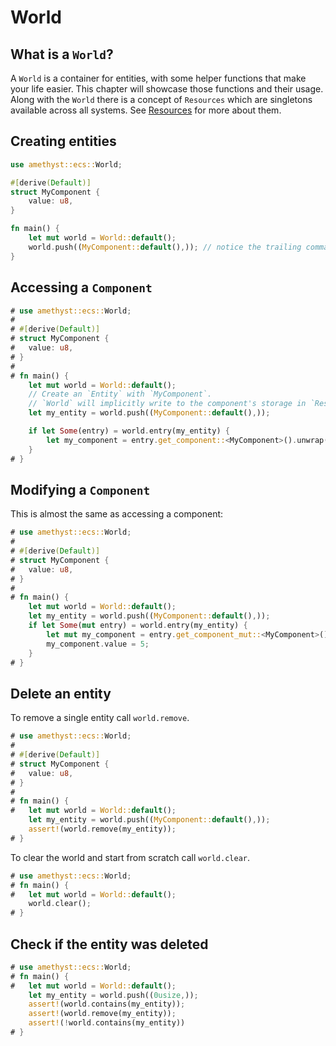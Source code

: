 # World

## What is a `World`?

A `World` is a container for entities, with some helper functions that make your life easier.
This chapter will showcase those functions and their usage.  Along with the `World` there is a concept of `Resources` which
are singletons available across all systems.  See [Resources][res] for more about them.

## Creating entities

```rust
use amethyst::ecs::World;

#[derive(Default)]
struct MyComponent {
    value: u8,
}

fn main() {
    let mut world = World::default();
    world.push((MyComponent::default(),)); // notice the trailing comma, push takes a tuple argument
}
```

## Accessing a `Component`

```rust
# use amethyst::ecs::World;
# 
# #[derive(Default)]
# struct MyComponent {
#   value: u8,
# }
# 
# fn main() {
    let mut world = World::default();
    // Create an `Entity` with `MyComponent`.
    // `World` will implicitly write to the component's storage in `Resources`.
    let my_entity = world.push((MyComponent::default(),));

    if let Some(entry) = world.entry(my_entity) {
        let my_component = entry.get_component::<MyComponent>().unwrap();
    }
# }
```

## Modifying a `Component`

This is almost the same as accessing a component:

```rust
# use amethyst::ecs::World;
# 
# #[derive(Default)]
# struct MyComponent {
#   value: u8,
# }
# 
# fn main() {
    let mut world = World::default();
    let my_entity = world.push((MyComponent::default(),));
    if let Some(mut entry) = world.entry(my_entity) {
        let mut my_component = entry.get_component_mut::<MyComponent>().unwrap();
        my_component.value = 5;
    }
# }
```

## Delete an entity

To remove a single entity call `world.remove`.

```rust
# use amethyst::ecs::World;
# 
# #[derive(Default)]
# struct MyComponent {
#   value: u8,
# }
# 
# fn main() {
#   let mut world = World::default();
    let my_entity = world.push((MyComponent::default(),));
    assert!(world.remove(my_entity));
# }
```

To clear the world and start from scratch call `world.clear`.

```rust
# use amethyst::ecs::World;
# fn main() {
#   let mut world = World::default();
    world.clear();
# }
```

## Check if the entity was deleted

```rust
# use amethyst::ecs::World;
# fn main() {
#   let mut world = World::default();
    let my_entity = world.push((0usize,));
    assert!(world.contains(my_entity));
    assert!(world.remove(my_entity));
    assert!(!world.contains(my_entity))
# }
```

[res]: ./resource.html
